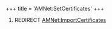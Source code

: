 +++
title = 'AMNet:SetCertificates'
+++

1.  REDIRECT
    [AMNet:ImportCertificates](AMNet:ImportCertificates "wikilink")